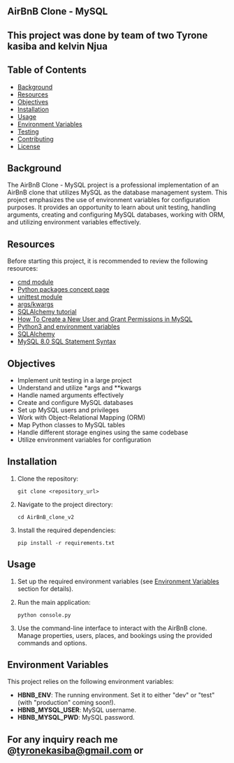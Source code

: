 ## AirBnB Clone - MySQL
## This project was done by team of two Tyrone kasiba and kelvin Njua

## Table of Contents
- [Background](#background)
- [Resources](#resources)
- [Objectives](#objectives)
- [Installation](#installation)
- [Usage](#usage)
- [Environment Variables](#environment-variables)
- [Testing](#testing)
- [Contributing](#contributing)
- [License](#license)

## Background
The AirBnB Clone - MySQL project is a professional implementation of an AirBnB clone that utilizes MySQL as the database management system. This project emphasizes the use of environment variables for configuration purposes. It provides an opportunity to learn about unit testing, handling arguments, creating and configuring MySQL databases, working with ORM, and utilizing environment variables effectively.

## Resources
Before starting this project, it is recommended to review the following resources:

- [cmd module](https://docs.python.org/3/library/cmd.html)
- [Python packages concept page](https://realpython.com/python-modules-packages/)
- [unittest module](https://docs.python.org/3/library/unittest.html)
- [args/kwargs](https://docs.python.org/3/tutorial/controlflow.html#arbitrary-argument-lists)
- [SQLAlchemy tutorial](https://docs.sqlalchemy.org/en/14/tutorial/index.html)
- [How To Create a New User and Grant Permissions in MySQL](https://www.digitalocean.com/community/tutorials/how-to-create-a-new-user-and-grant-permissions-in-mysql)
- [Python3 and environment variables](https://docs.python.org/3/library/os.html#os.environ)
- [SQLAlchemy](https://www.sqlalchemy.org/)
- [MySQL 8.0 SQL Statement Syntax](https://dev.mysql.com/doc/refman/8.0/en/sql-syntax.html)

## Objectives
- Implement unit testing in a large project
- Understand and utilize *args and **kwargs
- Handle named arguments effectively
- Create and configure MySQL databases
- Set up MySQL users and privileges
- Work with Object-Relational Mapping (ORM)
- Map Python classes to MySQL tables
- Handle different storage engines using the same codebase
- Utilize environment variables for configuration

## Installation
1. Clone the repository:
   ```
   git clone <repository_url>
   ```

2. Navigate to the project directory:
   ```
   cd AirBnB_clone_v2
   ```

3. Install the required dependencies:
   ```
   pip install -r requirements.txt
   ```

## Usage
1. Set up the required environment variables (see [Environment Variables](#environment-variables) section for details).

2. Run the main application:
   ```
   python console.py
   ```

3. Use the command-line interface to interact with the AirBnB clone. Manage properties, users, places, and bookings using the provided commands and options.

## Environment Variables
This project relies on the following environment variables:

- **HBNB_ENV**: The running environment. Set it to either "dev" or "test" (with "production" coming soon!).
- **HBNB_MYSQL_USER**: MySQL username.
- **HBNB_MYSQL_PWD**: MySQL password.

## For any inquiry reach me @tyronekasiba@gmail.com or 
